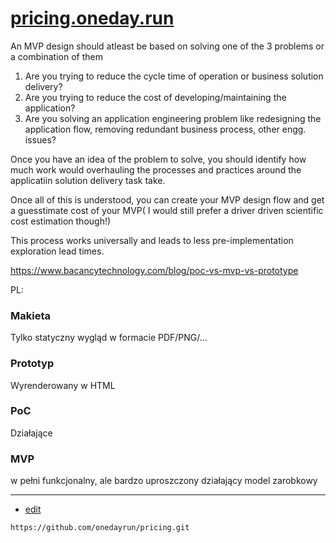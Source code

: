 # [pricing.oneday.run](https://pricing.oneday.run/#/)


An MVP design should atleast be based on solving one of the 3 problems or a combination of them

1. Are you trying to reduce the cycle time of operation or business solution delivery?
2. Are you trying to reduce the cost of developing/maintaining the application?
3. Are you solving an application engineering problem like redesigning the application flow, removing redundant business process, other engg. issues?

Once you have an idea of the problem to solve, you should identify how much work would overhauling the processes and practices around the applicatiin solution delivery task take.

Once all of this is understood, you can create your MVP design flow and get a guesstimate cost of your MVP( I would still prefer a driver driven scientific cost estimation though!)

This process works universally and leads to less pre-implementation exploration lead times.



https://www.bacancytechnology.com/blog/poc-vs-mvp-vs-prototype




PL:

### Makieta
Tylko statyczny wygląd w formacie PDF/PNG/...


### Prototyp
Wyrenderowany w HTML

### PoC

Działające


### MVP

w pełni funkcjonalny, ale bardzo uproszczony działający model zarobkowy




---
+ [edit](https://github.com/onedayrun/pricing/edit/main/README.md)

```
https://github.com/onedayrun/pricing.git
```

